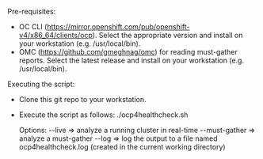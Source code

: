 Pre-requisites:

- OC CLI (https://mirror.openshift.com/pub/openshift-v4/x86_64/clients/ocp). Select the appropriate version and install on your workstation (e.g. /usr/local/bin).
- OMC (https://github.com/gmeghnag/omc) for reading must-gather reports.  Select the latest release and install on your workstation (e.g. /usr/local/bin).


Executing the script:

- Clone this git repo to your workstation.
- Execute the script as follows:
  ./ocp4healthcheck.sh 

  Options:
     --live         => analyze a running cluster in real-time
     --must-gather  => analyze a must-gather
     --log          => log the output to a file named ocp4healthcheck.log (created in the current working directory)

